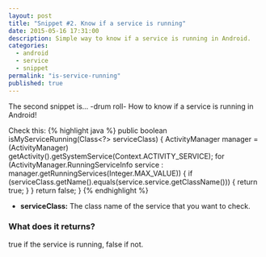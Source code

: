 ```yaml
---
layout: post
title: "Snippet #2. Know if a service is running"
date: 2015-05-16 17:31:00
description: Simple way to know if a service is running in Android.
categories: 
  - android
  - service
  - snippet
permalink: "is-service-running"
published: true
---
```


The second snippet is... -drum roll- How to know if a service is running in Android!

Check this:
{% highlight java %}
public boolean isMyServiceRunning(Class<?> serviceClass) {
    ActivityManager manager = (ActivityManager) getActivity().getSystemService(Context.ACTIVITY_SERVICE);
    for (ActivityManager.RunningServiceInfo service : manager.getRunningServices(Integer.MAX_VALUE)) {
        if (serviceClass.getName().equals(service.service.getClassName())) {
            return true;
        }
    }
    return false;
}
{% endhighlight %}

- **serviceClass:** The class name of the service that you want to check.

### What does it returns?
true if the service is running, false if not.
